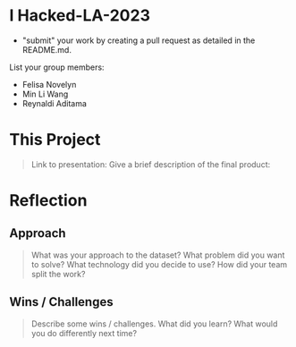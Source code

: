 # I Hacked-LA-2023
- "submit" your work by creating a pull request as detailed in the README.md.

List your group members:
- Felisa Novelyn
- Min Li Wang
- Reynaldi Aditama

# This Project
> Link to presentation: 
> Give a brief description of the final product:

# Reflection
## Approach
> What was your approach to the dataset? What problem did you want to solve? What technology did you decide to use? How did your team split the work?

## Wins / Challenges
> Describe some wins / challenges. What did you learn? What would you do differently next time?


